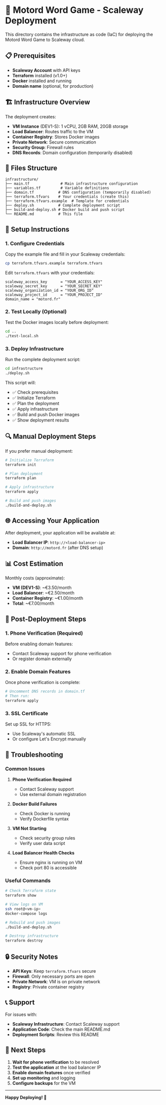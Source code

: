 # 🚀 Motord Word Game - Scaleway Deployment

This directory contains the infrastructure as code (IaC) for deploying the Motord Word Game to Scaleway cloud.

## 📋 Prerequisites

- **Scaleway Account** with API keys
- **Terraform** installed (v1.0+)
- **Docker** installed and running
- **Domain name** (optional, for production)

## 🏗️ Infrastructure Overview

The deployment creates:

- **VM Instance** (DEV1-S): 1 vCPU, 2GB RAM, 20GB storage
- **Load Balancer**: Routes traffic to the VM
- **Container Registry**: Stores Docker images
- **Private Network**: Secure communication
- **Security Group**: Firewall rules
- **DNS Records**: Domain configuration (temporarily disabled)

## 📁 Files Structure

```
infrastructure/
├── main.tf              # Main infrastructure configuration
├── variables.tf         # Variable definitions
├── domain.tf           # DNS configuration (temporarily disabled)
├── terraform.tfvars    # Your credentials (create this)
├── terraform.tfvars.example  # Template for credentials
├── deploy.sh           # Complete deployment script
├── build-and-deploy.sh # Docker build and push script
└── README.md           # This file
```

## 🔧 Setup Instructions

### 1. Configure Credentials

Copy the example file and fill in your Scaleway credentials:

```bash
cp terraform.tfvars.example terraform.tfvars
```

Edit `terraform.tfvars` with your credentials:

```hcl
scaleway_access_key      = "YOUR_ACCESS_KEY"
scaleway_secret_key      = "YOUR_SECRET_KEY"
scaleway_organization_id = "YOUR_ORG_ID"
scaleway_project_id      = "YOUR_PROJECT_ID"
domain_name = "motord.fr"
```

### 2. Test Locally (Optional)

Test the Docker images locally before deployment:

```bash
cd ..
./test-local.sh
```

### 3. Deploy Infrastructure

Run the complete deployment script:

```bash
cd infrastructure
./deploy.sh
```

This script will:
- ✅ Check prerequisites
- ✅ Initialize Terraform
- ✅ Plan the deployment
- ✅ Apply infrastructure
- ✅ Build and push Docker images
- ✅ Show deployment results

## 🔍 Manual Deployment Steps

If you prefer manual deployment:

```bash
# Initialize Terraform
terraform init

# Plan deployment
terraform plan

# Apply infrastructure
terraform apply

# Build and push images
./build-and-deploy.sh
```

## 🌐 Accessing Your Application

After deployment, your application will be available at:

- **Load Balancer IP**: `http://<load-balancer-ip>`
- **Domain**: `http://motord.fr` (after DNS setup)

## 📊 Cost Estimation

Monthly costs (approximate):
- **VM (DEV1-S)**: ~€3.50/month
- **Load Balancer**: ~€2.50/month
- **Container Registry**: ~€1.00/month
- **Total**: ~€7.00/month

## 🔧 Post-Deployment Steps

### 1. Phone Verification (Required)

Before enabling domain features:
- Contact Scaleway support for phone verification
- Or register domain externally

### 2. Enable Domain Features

Once phone verification is complete:

```bash
# Uncomment DNS records in domain.tf
# Then run:
terraform apply
```

### 3. SSL Certificate

Set up SSL for HTTPS:
- Use Scaleway's automatic SSL
- Or configure Let's Encrypt manually

## 🐛 Troubleshooting

### Common Issues

1. **Phone Verification Required**
   - Contact Scaleway support
   - Use external domain registration

2. **Docker Build Failures**
   - Check Docker is running
   - Verify Dockerfile syntax

3. **VM Not Starting**
   - Check security group rules
   - Verify user data script

4. **Load Balancer Health Checks**
   - Ensure nginx is running on VM
   - Check port 80 is accessible

### Useful Commands

```bash
# Check Terraform state
terraform show

# View logs on VM
ssh root@<vm-ip>
docker-compose logs

# Rebuild and push images
./build-and-deploy.sh

# Destroy infrastructure
terraform destroy
```

## 🔒 Security Notes

- **API Keys**: Keep `terraform.tfvars` secure
- **Firewall**: Only necessary ports are open
- **Private Network**: VM is on private network
- **Registry**: Private container registry

## 📞 Support

For issues with:
- **Scaleway Infrastructure**: Contact Scaleway support
- **Application Code**: Check the main README.md
- **Deployment Scripts**: Review this README

## 🎯 Next Steps

1. **Wait for phone verification** to be resolved
2. **Test the application** at the load balancer IP
3. **Enable domain features** once verified
4. **Set up monitoring** and logging
5. **Configure backups** for the VM

---

**Happy Deploying! 🚀** 